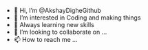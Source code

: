 - 👋 Hi, I’m @AkshayDigheGithub
- 👀 I’m interested in Coding and making things
- 🌱 Always learning  new skills
- 💞️ I’m looking to collaborate on ...
- 📫 How to reach me ...

<!---
AkshayDigheGithub/AkshayDigheGithub is a ✨ special ✨ repository because its `README.md` (this file) appears on your GitHub profile.
You can click the Preview link to take a look at your changes.
--->
